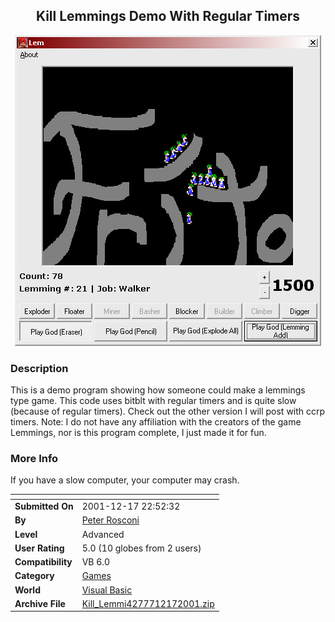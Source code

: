 ﻿<div align="center">

## Kill Lemmings Demo With Regular Timers

<img src="PIC2001121723586163.jpg">
</div>

### Description

This is a demo program showing how someone could make a lemmings type game. This code uses bitblt with regular timers and is quite slow (because of regular timers). Check out the other version I will post with ccrp timers. Note: I do not have any affiliation with the creators of the game Lemmings, nor is this program complete, I just made it for fun.
 
### More Info
 
If you have a slow computer, your computer may crash.


<span>             |<span>
---                |---
**Submitted On**   |2001-12-17 22:52:32
**By**             |[Peter Rosconi](https://github.com/Planet-Source-Code/PSCIndex/blob/master/ByAuthor/peter-rosconi.md)
**Level**          |Advanced
**User Rating**    |5.0 (10 globes from 2 users)
**Compatibility**  |VB 6\.0
**Category**       |[Games](https://github.com/Planet-Source-Code/PSCIndex/blob/master/ByCategory/games__1-38.md)
**World**          |[Visual Basic](https://github.com/Planet-Source-Code/PSCIndex/blob/master/ByWorld/visual-basic.md)
**Archive File**   |[Kill\_Lemmi4277712172001\.zip](https://github.com/Planet-Source-Code/peter-rosconi-kill-lemmings-demo-with-regular-timers__1-29903/archive/master.zip)








